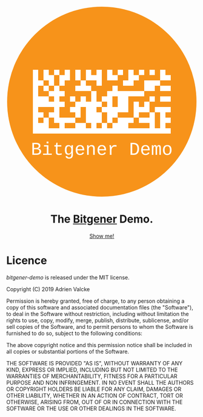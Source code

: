 <p align="center">
  <img src="bitgener.svg" alt="Bitgener Demo" style="border-radius:50%" />
</p>

<h1 align="center">
  The <a href="https://github.com/adrienv1520/bitgener.git">Bitgener</a> Demo.
</h1>

<p align="center">
  <a href="https://bitgener.herokuapp.com/">Show me!</a>
</p>

# Licence

*bitgener-demo* is released under the MIT license.

Copyright (C) 2019 Adrien Valcke

Permission is hereby granted, free of charge, to any person obtaining a copy of this software and associated documentation files (the "Software"), to deal in the Software without restriction, including without limitation the rights to use, copy, modify, merge, publish, distribute, sublicense, and/or sell copies of the Software, and to permit persons to whom the Software is furnished to do so, subject to the following conditions:

The above copyright notice and this permission notice shall be included in all copies or substantial portions of the Software.

THE SOFTWARE IS PROVIDED "AS IS", WITHOUT WARRANTY OF ANY KIND, EXPRESS OR IMPLIED, INCLUDING BUT NOT LIMITED TO THE WARRANTIES OF MERCHANTABILITY, FITNESS FOR A PARTICULAR PURPOSE AND NON INFRINGEMENT. IN NO EVENT SHALL THE AUTHORS OR COPYRIGHT HOLDERS BE LIABLE FOR ANY CLAIM, DAMAGES OR OTHER LIABILITY, WHETHER IN AN ACTION OF CONTRACT, TORT OR OTHERWISE, ARISING FROM, OUT OF OR IN CONNECTION WITH THE SOFTWARE OR THE USE OR OTHER DEALINGS IN THE SOFTWARE.
